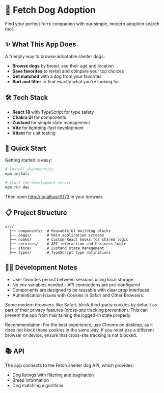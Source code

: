 # 🐾 Fetch Dog Adoption

Find your perfect furry companion with our simple, modern adoption search tool.

## ✨ What This App Does

A friendly way to browse adoptable shelter dogs:

- **Browse dogs** by breed, see their age and location
- **Save favorites** to revisit and compare your top choices
- **Get matched** with a dog from your favorites
- **Sort and filter** to find exactly what you're looking for

## 🛠️ Tech Stack

- **React 18** with TypeScript for type safety
- **Chakra UI** for components
- **Zustand** for simple state management
- **Vite** for lightning-fast development
- **Vitest** for unit testing

## 🚀 Quick Start

Getting started is easy:

```bash
# Install dependencies
npm install

# Start the development server
npm run dev
```

Then open [http://localhost:5173](http://localhost:5173) in your browser.

## 📋 Project Structure

```
src/
  ├── components/  # Reusable UI building blocks
  ├── pages/       # Main application screens
  ├── hooks/       # Custom React hooks for shared logic
  ├── services/    # API interaction and business logic
  ├── store/       # Zustand state management
  ├── types/       # TypeScript type definitions
```

## 👩‍💻 Development Notes

- User favorites persist between sessions using local storage
- No env variables needed - API connections are pre-configured
- Components are designed to be reusable with clear prop interfaces
- Authentication Issues with Cookies in Safari and Other Browsers:

Some modern browsers, like Safari, block third-party cookies by default as part of their privacy features (cross-site tracking prevention). This can prevent the app from maintaining the logged-in state properly.

Recommendation: For the best experience, use Chrome on desktop, as it does not block these cookies in the same way. If you must use a different browser or device, ensure that cross-site tracking is not blocked.

## 📚 API

The app connects to the Fetch shelter dog API, which provides:

- Dog listings with filtering and pagination
- Breed information
- Dog matching algorithms
